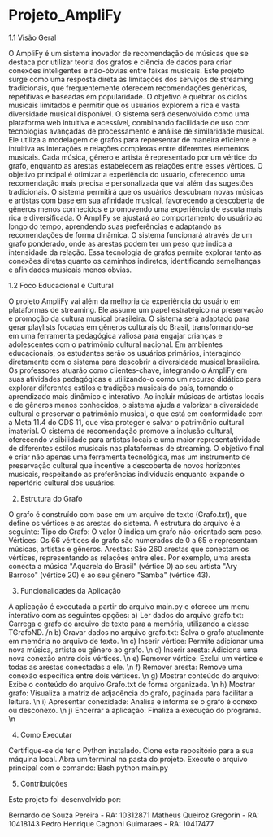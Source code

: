 # Projeto_AmpliFy
1.1  Visão Geral

O AmpliFy é um sistema inovador de recomendação de músicas que se destaca por utilizar teoria dos grafos e ciência de dados para criar conexões inteligentes e não-óbvias entre faixas musicais. Este projeto surge como uma resposta direta às limitações dos serviços de streaming tradicionais, que frequentemente oferecem recomendações genéricas, repetitivas e baseadas em popularidade. O objetivo é quebrar os ciclos musicais limitados e permitir que os usuários explorem a rica e vasta diversidade musical disponível.
O sistema será desenvolvido como uma plataforma web intuitiva e acessível, combinando facilidade de uso com tecnologias avançadas de processamento e análise de similaridade musical. Ele utiliza a modelagem de grafos para representar de maneira eficiente e intuitiva as interações e relações complexas entre diferentes elementos musicais. Cada música, gênero e artista é representado por um vértice do grafo, enquanto as arestas estabelecem as relações entre esses vértices. 
O objetivo principal é otimizar a experiência do usuário, oferecendo uma recomendação mais precisa e personalizada que vai além das sugestões tradicionais. O sistema permitirá que os usuários descubram novas músicas e artistas com base em sua afinidade musical, favorecendo a descoberta de gêneros menos conhecidos e promovendo uma experiência de escuta mais rica e diversificada. O AmpliFy se ajustará ao comportamento do usuário ao longo do tempo, aprendendo suas preferências e adaptando as recomendações de forma dinâmica.
O sistema funcionará através de um grafo ponderado, onde as arestas podem ter um peso que indica a intensidade da relação. Essa tecnologia de grafos permite explorar tanto as conexões diretas quanto os caminhos indiretos, identificando semelhanças e afinidades musicais menos óbvias.

1.2  Foco Educacional e Cultural

O projeto AmpliFy vai além da melhoria da experiência do usuário em plataformas de streaming. Ele assume um papel estratégico na preservação e promoção da cultura musical brasileira. O sistema será adaptado para gerar playlists focadas em gêneros culturais do Brasil, transformando-se em uma ferramenta pedagógica valiosa para engajar crianças e adolescentes com o patrimônio cultural nacional.
Em ambientes educacionais, os estudantes serão os usuários primários, interagindo diretamente com o sistema para descobrir a diversidade musical brasileira. Os professores atuarão como clientes-chave, integrando o AmpliFy em suas atividades pedagógicas e utilizando-o como um recurso didático para explorar diferentes estilos e tradições musicais do país, tornando o aprendizado mais dinâmico e interativo.
Ao incluir músicas de artistas locais e de gêneros menos conhecidos, o sistema ajuda a valorizar a diversidade cultural e preservar o patrimônio musical, o que está em conformidade com a Meta 11.4 do ODS 11, que visa proteger e salvar o patrimônio cultural imaterial. O sistema de recomendação promove a inclusão cultural, oferecendo visibilidade para artistas locais e uma maior representatividade de diferentes estilos musicais nas plataformas de streaming.
O objetivo final é criar não apenas uma ferramenta tecnológica, mas um instrumento de preservação cultural que incentive a descoberta de novos horizontes musicais, respeitando as preferências individuais enquanto expande o repertório cultural dos usuários.

2. Estrutura do Grafo

O grafo é construído com base em um arquivo de texto (Grafo.txt), que define os vértices e as arestas do sistema. A estrutura do arquivo é a seguinte:
Tipo do Grafo: O valor 0 indica um grafo não-orientado sem peso.
Vértices: Os 66 vértices do grafo são numerados de 0 a 65 e representam músicas, artistas e gêneros.
Arestas: São 260 arestas que conectam os vértices, representando as relações entre eles. Por exemplo, uma aresta conecta a música "Aquarela do Brasil" (vértice 0) ao seu artista "Ary Barroso" (vértice 20) e ao seu gênero "Samba" (vértice 43).

3. Funcionalidades da Aplicação

A aplicação é executada a partir do arquivo main.py e oferece um menu interativo com as seguintes opções:
a) Ler dados do arquivo grafo.txt: Carrega o grafo do arquivo de texto para a memória, utilizando a classe TGrafoND. /n
b) Gravar dados no arquivo grafo.txt: Salva o grafo atualmente em memória no arquivo de texto. \n
c) Inserir vértice: Permite adicionar uma nova música, artista ou gênero ao grafo. \n 
d) Inserir aresta: Adiciona uma nova conexão entre dois vértices. \n 
e) Remover vértice: Exclui um vértice e todas as arestas conectadas a ele. \n 
f) Remover aresta: Remove uma conexão específica entre dois vértices. \n
g) Mostrar conteúdo do arquivo: Exibe o conteúdo do arquivo Grafo.txt de forma organizada. \n
h) Mostrar grafo: Visualiza a matriz de adjacência do grafo, paginada para facilitar a leitura. \n
i) Apresentar conexidade: Analisa e informa se o grafo é conexo ou desconexo. \n
j) Encerrar a aplicação: Finaliza a execução do programa. \n 

4. Como Executar

Certifique-se de ter o Python instalado.
Clone este repositório para a sua máquina local.
Abra um terminal na pasta do projeto.
Execute o arquivo principal com o comando:
  Bash
    python main.py

5. Contribuições

Este projeto foi desenvolvido por:

Bernardo de Souza Pereira - RA: 10312871 
Matheus Queiroz Gregorin - RA: 10418143 
Pedro Henrique Cagnoni Guimaraes - RA: 10417477
